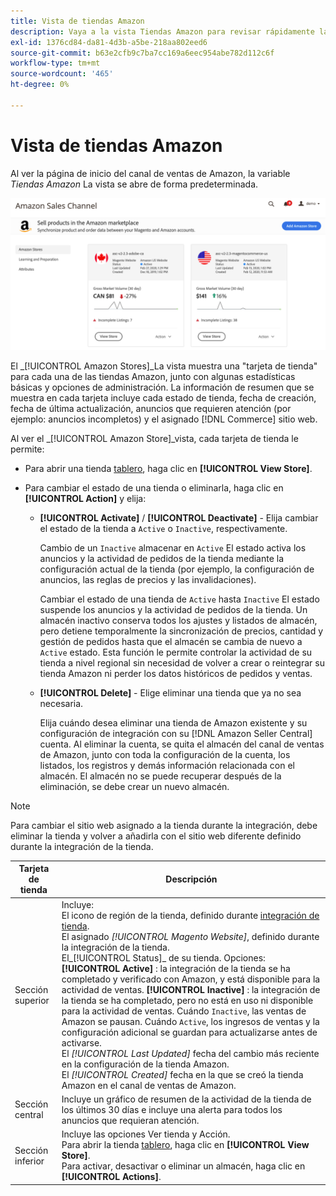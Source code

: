 ```yaml
---
title: Vista de tiendas Amazon
description: Vaya a la vista Tiendas Amazon para revisar rápidamente las estadísticas básicas de cada una de las tiendas Amazon y acceder a las opciones de administración.
exl-id: 1376cd84-da81-4d3b-a5be-218aa802eed6
source-git-commit: b63e2cfb9c7ba7cc169a6eec954abe782d112c6f
workflow-type: tm+mt
source-wordcount: '465'
ht-degree: 0%

---
```


# Vista de tiendas Amazon

Al ver la página de inicio del canal de ventas de Amazon, la variable _Tiendas Amazon_ La vista se abre de forma predeterminada.

![Vista de tiendas Amazon](assets/amazon-sales-channel-home-tabs.png)

El _[!UICONTROL Amazon Stores]_La vista muestra una &quot;tarjeta de tienda&quot; para cada una de las tiendas Amazon, junto con algunas estadísticas básicas y opciones de administración. La información de resumen que se muestra en cada tarjeta incluye cada estado de tienda, fecha de creación, fecha de última actualización, anuncios que requieren atención (por ejemplo: anuncios incompletos) y el asignado [!DNL Commerce] sitio web.

Al ver el _[!UICONTROL Amazon Store]_vista, cada tarjeta de tienda le permite:

- Para abrir una tienda [tablero](./amazon-store-dashboard.md), haga clic en **[!UICONTROL View Store]**.

- Para cambiar el estado de una tienda o eliminarla, haga clic en **[!UICONTROL Action]** y elija:

   - **[!UICONTROL Activate]** / **[!UICONTROL Deactivate]** - Elija cambiar el estado de la tienda a `Active` o `Inactive`, respectivamente.

      Cambio de un `Inactive` almacenar en `Active` El estado activa los anuncios y la actividad de pedidos de la tienda mediante la configuración actual de la tienda (por ejemplo, la configuración de anuncios, las reglas de precios y las invalidaciones).

      Cambiar el estado de una tienda de `Active` hasta `Inactive` El estado suspende los anuncios y la actividad de pedidos de la tienda. Un almacén inactivo conserva todos los ajustes y listados de almacén, pero detiene temporalmente la sincronización de precios, cantidad y gestión de pedidos hasta que el almacén se cambia de nuevo a `Active` estado. Esta función le permite controlar la actividad de su tienda a nivel regional sin necesidad de volver a crear o reintegrar su tienda Amazon ni perder los datos históricos de pedidos y ventas.

   - **[!UICONTROL Delete]** - Elige eliminar una tienda que ya no sea necesaria.

      Elija cuándo desea eliminar una tienda de Amazon existente y su configuración de integración con su [!DNL Amazon Seller Central] cuenta. Al eliminar la cuenta, se quita el almacén del canal de ventas de Amazon, junto con toda la configuración de la cuenta, los listados, los registros y demás información relacionada con el almacén. El almacén no se puede recuperar después de la eliminación, se debe crear un nuevo almacén.

>[!NOTE]
>Para cambiar el sitio web asignado a la tienda durante la integración, debe eliminar la tienda y volver a añadirla con el sitio web diferente definido durante la integración de la tienda.

| Tarjeta de tienda | Descripción |
|--- |--- |
| Sección superior | Incluye: <br>El icono de región de la tienda, definido durante [integración de tienda](./store-integration.md).<br> El asignado _[!UICONTROL Magento Website]_, definido durante la integración de la tienda.<br>El_[!UICONTROL Status]_ de su tienda. Opciones: **[!UICONTROL Active]** : la integración de la tienda se ha completado y verificado con Amazon, y está disponible para la actividad de ventas. **[!UICONTROL Inactive]** : la integración de la tienda se ha completado, pero no está en uso ni disponible para la actividad de ventas. Cuándo `Inactive`, las ventas de Amazon se pausan. Cuándo `Active`, los ingresos de ventas y la configuración adicional se guardan para actualizarse antes de activarse.<br>El *[!UICONTROL Last Updated]* fecha del cambio más reciente en la configuración de la tienda Amazon.<br>El *[!UICONTROL Created]* fecha en la que se creó la tienda Amazon en el canal de ventas de Amazon. |
| Sección central | Incluye un gráfico de resumen de la actividad de la tienda de los últimos 30 días e incluye una alerta para todos los anuncios que requieran atención. |
| Sección inferior | Incluye las opciones Ver tienda y Acción.<br>Para abrir la tienda [tablero](./amazon-store-dashboard.md), haga clic en **[!UICONTROL View Store]**.<br>Para activar, desactivar o eliminar un almacén, haga clic en **[!UICONTROL Actions]**. |
